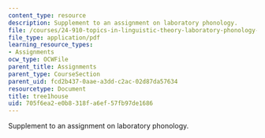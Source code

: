 ```yaml
---
content_type: resource
description: Supplement to an assignment on laboratory phonology.
file: /courses/24-910-topics-in-linguistic-theory-laboratory-phonology-spring-2007/705f6ea2e0b8318fa6ef57fb97de1686_tree1house.pdf
file_type: application/pdf
learning_resource_types:
- Assignments
ocw_type: OCWFile
parent_title: Assignments
parent_type: CourseSection
parent_uid: fcd2b437-0aae-a3dd-c2ac-02d87da57634
resourcetype: Document
title: tree1house
uid: 705f6ea2-e0b8-318f-a6ef-57fb97de1686
---
```

Supplement to an assignment on laboratory phonology.

